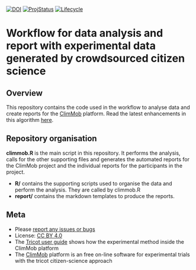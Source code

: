 <!-- badges: start -->
[![DOI](https://zenodo.org/badge/DOI/10.5281/zenodo.3984711.svg)](https://doi.org/10.5281/zenodo.3976631)
[![ProjStatus](https://www.repostatus.org/badges/latest/active.svg)](https://www.repostatus.org/#active)
[![Lifecycle](https://img.shields.io/badge/lifecycle-maturing-blue.svg)](https://www.tidyverse.org/lifecycle/#maturing)
<!-- badges: end -->

# Workflow for data analysis and report with experimental data generated by crowdsourced citizen science

## Overview

This repository contains the code used in the workflow to analyse data and create reports for the [ClimMob](https://climmob.net/) platform. Read the latest enhancements in this algorithm [here](NEWS.md).

## Repository organisation

**climmob.R** is the main script in this repository. It performs the analysis, calls for the other supporting files and generates the automated reports for the ClimMob project and the individual reports for the participants in the project. 

  - **R/** contains the supporting scripts used to organise the data and perform the analysis. They are called by climmob.R
  - **report/** contains the markdown templates to produce the reports. 



## Meta

  - Please [report any issues or bugs](https://github.com/agrdatasci/ClimMob-analysis/issues)
  - License: [CC BY 4.0](https://creativecommons.org/licenses/by/4.0/)
  - The [Tricot user guide](https://hdl.handle.net/10568/109942) shows how the experimental method inside the ClimMob platform
  - The [ClimMob](https://climmob.net/) platform is an free on-line software for experimental trials with the tricot citizen-science approach
  

